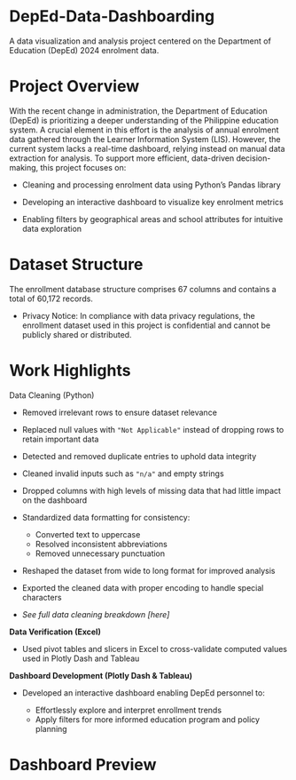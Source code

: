 # DepEd-Data-Dashboarding
A data visualization and analysis project centered on the Department of Education (DepEd) 2024 enrolment data.
# Project Overview
With the recent change in administration, the Department of Education (DepEd) is prioritizing a deeper understanding of the Philippine education system. A crucial element in this effort is the analysis of annual enrolment data gathered through the Learner Information System (LIS).
However, the current system lacks a real-time dashboard, relying instead on manual data extraction for analysis. To support more efficient, data-driven decision-making, this project focuses on:

- Cleaning and processing enrolment data using Python’s Pandas library

- Developing an interactive dashboard to visualize key enrolment metrics

- Enabling filters by geographical areas and school attributes for intuitive data exploration
# Dataset Structure
The enrollment database structure comprises 67 columns and contains a total of 60,172 records.

- Privacy Notice: In compliance with data privacy regulations, the enrollment dataset used in this project is confidential and cannot be publicly shared or distributed.
# Work Highlights
Data Cleaning (Python)

* Removed irrelevant rows to ensure dataset relevance
* Replaced null values with `"Not Applicable"` instead of dropping rows to retain important data
* Detected and removed duplicate entries to uphold data integrity
* Cleaned invalid inputs such as `"n/a"` and empty strings
* Dropped columns with high levels of missing data that had little impact on the dashboard
* Standardized data formatting for consistency:

  * Converted text to uppercase
  * Resolved inconsistent abbreviations
  * Removed unnecessary punctuation
* Reshaped the dataset from wide to long format for improved analysis
* Exported the cleaned data with proper encoding to handle special characters
* *See full data cleaning breakdown \[here]*

**Data Verification (Excel)**

* Used pivot tables and slicers in Excel to cross-validate computed values used in Plotly Dash and Tableau

**Dashboard Development (Plotly Dash & Tableau)**

* Developed an interactive dashboard enabling DepEd personnel to:

  * Effortlessly explore and interpret enrollment trends
  * Apply filters for more informed education program and policy planning
# Dashboard Preview

